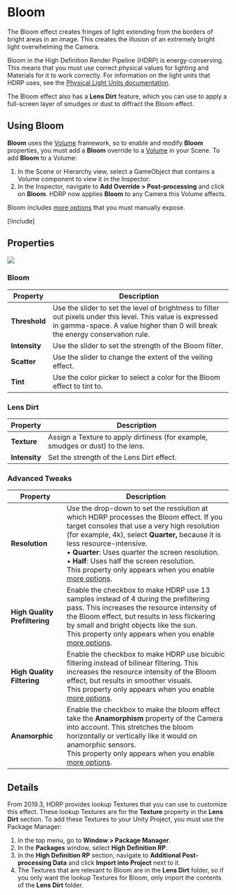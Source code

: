 # Bloom

The Bloom effect creates fringes of light extending from the borders of bright areas in an image. This creates the illusion of an extremely bright light overwhelming the Camera.

Bloom in the High Definition Render Pipeline (HDRP) is energy-conserving. This means that you must use correct physical values for lighting and Materials for it to work correctly. For information on the light units that HDRP uses, see the [Physical Light Units documentation](Physical-Light-Units.md).

The Bloom effect also has a **Lens Dirt** feature, which you can use to apply a full-screen layer of smudges or dust to diffract the Bloom effect.

## Using Bloom

**Bloom** uses the [Volume](Volumes.md) framework, so to enable and modify **Bloom** properties, you must add a **Bloom** override to a [Volume](Volumes.md) in your Scene. To add **Bloom** to a Volume:

1. In the Scene or Hierarchy view, select a GameObject that contains a Volume component to view it in the Inspector.
2. In the Inspector, navigate to **Add Override > Post-processing** and click on **Bloom**. HDRP now applies **Bloom** to any Camera this Volume affects.

Bloom includes [more options](More-Options.md) that you must manually expose.

[!include[](snippets/volume-override-api.md)]

## Properties

![](Images/Post-processingBloom1.png)

### Bloom

| **Property**  | **Description**                                              |
| ------------- | ------------------------------------------------------------ |
| **Threshold** | Use the slider to set the level of brightness to filter out pixels under this level. This value is expressed in gamma-space. A value higher than 0 will break the energy conservation rule. |
| **Intensity** | Use the slider to set the strength of the Bloom filter.      |
| **Scatter**   | Use the slider to change the extent of the veiling effect.   |
| **Tint**      | Use the color picker to select a color for the Bloom effect to tint to. |

### Lens Dirt

| **Property**  | **Description**                                              |
| ------------- | ------------------------------------------------------------ |
| **Texture**   | Assign a Texture to apply dirtiness (for example, smudges or dust) to the lens. |
| **Intensity** | Set the strength of the Lens Dirt effect.                    |

### Advanced Tweaks

| **Property**               | **Description**                                              |
| -------------------------- | ------------------------------------------------------------ |
| **Resolution**             | Use the drop-down to set the resolution at which HDRP processes the Bloom effect. If you target consoles that use a very high resolution (for example, 4k), select **Quarter,** because it is less resource-intensive.<br />&#8226; **Quarter**: Uses quarter the screen resolution.<br />&#8226; **Half**: Uses half the screen resolution.<br/>This property only appears when you enable [more options](More-Options.md). |
| **High Quality Prefiltering** | Enable the checkbox to make HDRP use 13 samples instead of 4 during the prefiltering pass. This increases the resource intensity of the Bloom effect, but results in less flickering by small and bright objects like the sun.<br />This property only appears when you enable [more options](More-Options.md). |
| **High Quality Filtering** | Enable the checkbox to make HDRP use bicubic filtering instead of bilinear filtering. This increases the resource intensity of the Bloom effect, but results in smoother visuals.<br />This property only appears when you enable [more options](More-Options.md). |
| **Anamorphic**             | Enable the checkbox to make the bloom effect take the **Anamorphism** property of the Camera into account. This stretches the bloom horizontally or vertically like it would on anamorphic sensors.<br />This property only appears when you enable [more options](More-Options.md). |

## Details

From 2019.3, HDRP provides lookup Textures that you can use to customize this effect. These lookup Textures are for the **Texture** property in the **Lens Dirt** section. To add these Textures to your Unity Project, you must use the Package Manager:

1. In the top menu, go to **Window > Package Manager**.
2. In the **Packages** window, select **High Definition RP**.
3. In the **High Definition RP** section, navigate to **Additional Post-processing Data** and click **Import into Project** next to it.
4. The Textures that are relevant to Bloom are in the **Lens Dirt** folder, so if you only want the lookup Textures for Bloom, only import the contents of the **Lens Dirt** folder.

